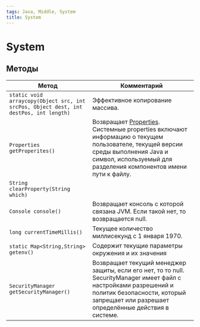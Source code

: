 ```yaml
---
tags: Java, Middle, System
title: System
---
```

# System
## Методы

| Метод | Комментарий |
| ------------------------------------------------------------------------------------- | ---------------------------------------------------------------------------------------------------------------------------------------------------------------------------------------------------------------------------------------------- |
| `static void arraycopy(Object src, int srcPos, Object dest, int destPos, int length)` | Эффективное копирование массива. |
| `Properties getProperites()` | Возвращает [Properties](https://hackmd.io/0Ns6F4VoRve3KWh7l8OLuw). Системные properties включают информацию о текущем пользователе, текущей версии среды выполнения Java и символ, используемый для разделения компонентов имени пути к файлу. |
| `String clearProperty(String which)` | |
|`Console console()` | Возвращает консоль с которой связана JVM. Если такой нет, то возвращается null.|
|`long currentTimeMillis()` |Текущее количество миллисекунд с 1 января 1970. |
|`static Map<String,String> getenv()` |Содержит текущие параметры окружения и их значения |
|`SecurityManager getSecurityManager()` |Возвращает текущий менеджер защиты, если его нет, то то null. SecurityManager имеет файл с настройками разрешений и политик безопасности, который запрещает или разрешает определённые действия в системе. |